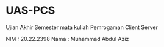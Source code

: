 # UAS-PCS
Ujian Akhir Semester mata kuliah Pemrogaman Client Server

NIM : 20.22.2398
Nama : Muhammad Abdul Aziz
